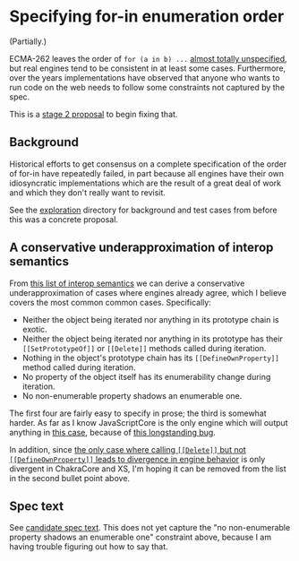 # Specifying for-in enumeration order

(Partially.)

ECMA-262 leaves the order of `for (a in b) ...` [almost totally unspecified](https://tc39.github.io/ecma262/#sec-enumerate-object-properties), but real engines tend to be consistent in at least some cases. Furthermore, over the years implementations have observed that anyone who wants to run code on the web needs to follow some constraints not captured by the spec.

This is a [stage 2 proposal](https://tc39.github.io/process-document/) to begin fixing that.

## Background

Historical efforts to get consensus on a complete specification of the order of for-in have repeatedly failed, in part because all engines have their own idiosyncratic implementations which are the result of a great deal of work and which they don't really want to revisit.

See the [exploration](exploration/) directory for background and test cases from before this was a concrete proposal.


## A conservative underapproximation of interop semantics

From [this list of interop semantics](exploration#interop-semantics) we can derive a conservative underapproximation of cases where engines already agree, which I believe covers the most common common cases. Specifically:

- Neither the object being iterated nor anything in its prototype chain is exotic.
- Neither the object being iterated nor anything in its prototype has their `[[SetPrototypeOf]]` or `[[Delete]]` methods called during iteration.
- Nothing in the object's prototype chain has its `[[DefineOwnProperty]]` method called during iteration.
- No property of the object itself has its enumerability change during iteration.
- No non-enumerable property shadows an enumerable one.

The first four are fairly easy to specify in prose; the third is somewhat harder. As far as I know JavaScriptCore is the only engine which will output anything in [this case](exploration/enumerable-shadowed.js), because of [this longstanding bug](https://bugs.webkit.org/show_bug.cgi?id=38970).

In addition, since [the only case where calling `[[Delete]]` but not `[[DefineOwnProperty]]` leads to divergence in engine behavior](exploration/delete-shadowed.js) is only divergent in ChakraCore and XS, I'm hoping it can be removed from the list in the second bullet point above.

## Spec text

See [candidate spec text](http://tc39.es/proposal-for-in-order/). This does not yet capture the "no non-enumerable property shadows an enumerable one" constraint above, because I am having trouble figuring out how to say that.
